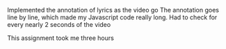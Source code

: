 Implemented the annotation of lyrics as the video go
The annotation goes line by line, which made my 
Javascript code really long.
Had to check for every nearly 2 seconds of the video

This assignment took me three hours

